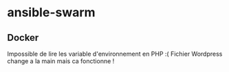 # ansible-swarm

## Docker

Impossible de lire les variable d'environnement en PHP :(
Fichier Wordpress change a la main mais ca fonctionne !

